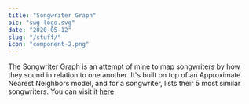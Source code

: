```yaml
---
title: "Songwriter Graph"
pic: "swg-logo.svg"
date: "2020-05-12"
slug: "/stuff/"
icon: "component-2.png"
---
```


The Songwriter Graph is an attempt of mine to map songwriters by how they sound in relation to one another. It's built on top of an Approximate Nearest Neighbors model, and for a songwriter, lists their 5 most similar songwriters. You can visit it [here](https://www.songwritergraph.org)